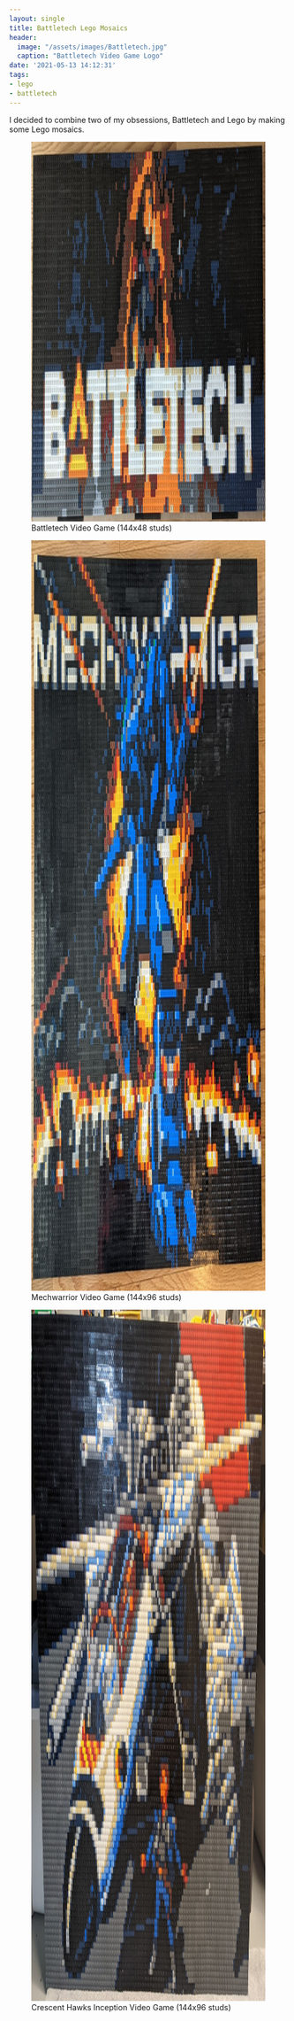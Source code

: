 ```yaml
---
layout: single
title: Battletech Lego Mosaics
header: 
  image: "/assets/images/Battletech.jpg"
  caption: "Battletech Video Game Logo"
date: '2021-05-13 14:12:31'
tags:
- lego
- battletech
---
```


I decided to combine two of my obsessions, Battletech and Lego by making some Lego mosaics.

<figure class="kg-card kg-image-card kg-card-hascaption"><img src="/assets/images/Battletech.jpg" class="kg-image" alt loading="lazy" width="2000" height="686" sizes="(min-width: 720px) 720px"><figcaption>Battletech Video Game (144x48 studs)</figcaption></figure><figure class="kg-card kg-image-card kg-card-hascaption"><img src="/assets/images/mechwarrior.jpg" class="kg-image" alt loading="lazy" width="2000" height="1356" sizes="(min-width: 720px) 720px"><figcaption>Mechwarrior Video Game (144x96 studs)</figcaption></figure><figure class="kg-card kg-image-card kg-card-hascaption"><img src="/assets/images/crescent.jpg" class="kg-image" alt loading="lazy" width="2000" height="1249" sizes="(min-width: 720px) 720px"><figcaption>Crescent Hawks Inception Video Game (144x96 studs)</figcaption></figure>